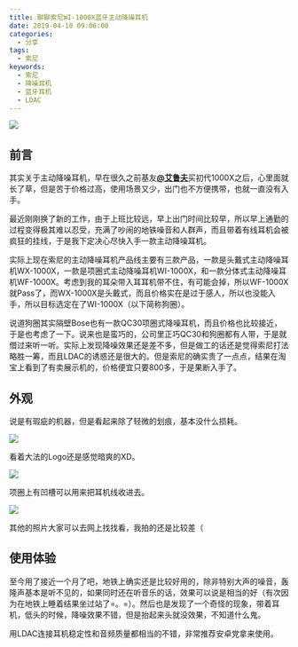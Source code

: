 ```yaml
---
title: 聊聊索尼WI-1000X蓝牙主动降噪耳机
date: 2019-04-10 09:06:00
categories: 
  - 分享
tags:
  - 索尼
keywords: 
  - 索尼
  - 降噪耳机
  - 蓝牙耳机
  - LDAC
---
```


![](https://i.imgur.com/9NgkS0F.jpg)

## 前言
其实关于主动降噪耳机，早在很久之前基友[**@艾鲁夫**](https://weibo.com/577993811)买初代1000X之后，心里面就长了草，但是苦于价格过高，使用场景又少，出门也不方便携带，也就一直没有入手。

最近刚刚换了新的工作，由于上班比较远，早上出门时间比较早，所以早上通勤的过程变得极其难以忍受，充满了吵闹的地铁噪音和人群声，而且带着有线耳机会被疯狂的挂线，于是我下定决心尽快入手一款主动降噪耳机。

实际上现在索尼的主动降噪耳机产品线主要有三款产品，一款是头戴式主动降噪耳机WX-1000X，一款是项圈式主动降噪耳机WI-1000X，和一款分体式主动降噪耳机WF-1000X。考虑到我的耳朵带入耳耳机带不住，有可能会掉，所以WF-1000X就Pass了，而WX-1000X是头戴式，而且价格实在是过于感人，所以也没能入手，所以目标选定在了WI-1000X（以下简称狗圈）。

说道狗圈其实隔壁Bose也有一款QC30项圈式降噪耳机，而且价格也比较接近，于是也考虑了一下。说来也是蛮巧的，公司里正巧QC30和狗圈都有人带，于是就借过来听一听。实际上发现降噪效果还是差不多，但是做工的话还是觉得索尼打法略胜一筹，而且LDAC的诱惑还是很大的。但是索尼的确实贵了一点点，结果在淘宝上看到了有卖展示机的，价格便宜只要800多，于是果断入手了。

## 外观
说是有瑕疵的机器，但是看起来除了轻微的划痕，基本没什么损耗。

![](https://i.imgur.com/ZW4pIE0.jpg)

看着大法的Logo还是感觉暗爽的XD。

![](https://i.imgur.com/yx8T8mW.jpg)

项圈上有凹槽可以用来把耳机线收进去。

![](https://i.imgur.com/oGpi7Dd.jpg)

其他的照片大家可以去网上找找看，我拍的还是比较差（

## 使用体验

至今用了接近一个月了吧，地铁上确实还是比较好用的，除非特别大声的噪音，轰隆声基本是听不见的，如果同时还在听音乐的话，效果可以说是相当的好（有次因为在地铁上睡着结果坐过站了=。=）。然后也是发现了一个奇怪的现象，带着耳机，低头的时候，降噪效果不错，但是抬起来头就没效果，不知道什么鬼。

用LDAC连接耳机稳定性和音频质量都相当的不错，非常推荐安卓党拿来使用。